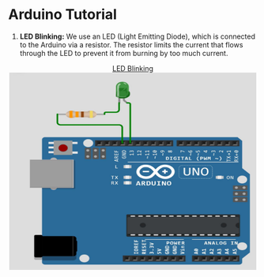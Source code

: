# Arduino Tutorial
1. **LED Blinking:** We use an LED (Light Emitting Diode), which is connected to the Arduino via a resistor. The resistor limits the current that flows through the LED to prevent it from burning by too much current.
<p align="center">
<a href="https://wokwi.com/projects/374869964416433153">LED Blinking</a>
<img src="./Media/1.jpg" width="500" height="400"/>
</p>
